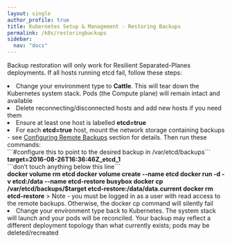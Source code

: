 ```yaml
---
layout: single
author_profile: true
title: Kubernetes Setup & Management - Restoring Backups
permalink: /k8s/restoringbackups
sidebar:
  nav: "docs"
---
```

Backup restoration will only work for Resilient Separated-Planes deployments. If all hosts running etcd fail, follow these steps:
<li>Change your environment type to <b>Cattle</b>. This will tear down the Kubernetes system stack. Pods (the Compute plane) will remain intact and available</li>
<li>Delete reconnecting/disconnected hosts and add new hosts if you need them</li>
<li>Ensure at least one host is labelled <b>etcd=true</b></li>
<li>For each <b>etcd=true</b> host, mount the network storage containing backups - see <a href="./remotebackups">Configuring Remote Backups</a> section for details. Then run these commands:</li>
```#configure this to point to the desired backup in /var/etcd/backups```<br>
<b>target=2016-08-26T16:36:46Z_etcd_1 </b><br>
```don’t touch anything below this line```<br>
<b>docker volume rm etcd docker volume create --name etcd docker run -d -v etcd:/data --name etcd-restore busybox docker cp /var/etcd/backups/$target etcd-restore:/data/data.current docker rm etcd-restore</b>
> Note - you must be logged in as a user with read access to the remote backups. Otherwise, the docker cp command will silently fail
<li>Change your environment type back to Kubernetes. The system stack will launch and your pods will be reconciled. Your backup may reflect a different deployment topology than what currently exists; pods may be deleted/recreated</li>


